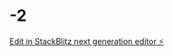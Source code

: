 # -2

[Edit in StackBlitz next generation editor ⚡️](https://stackblitz.com/~/github.com/fanchen-zc/-2)